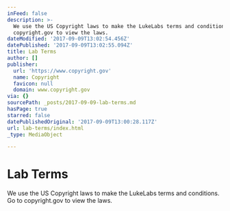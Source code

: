 ```yaml
---
inFeed: false
description: >-
  We use the US Copyright laws to make the LukeLabs terms and conditions. Go to
  copyright.gov to view the laws.
dateModified: '2017-09-09T13:02:54.456Z'
datePublished: '2017-09-09T13:02:55.094Z'
title: Lab Terms
author: []
publisher:
  url: 'https://www.copyright.gov'
  name: Copyright
  favicon: null
  domain: www.copyright.gov
via: {}
sourcePath: _posts/2017-09-09-lab-terms.md
hasPage: true
starred: false
datePublishedOriginal: '2017-09-09T13:00:28.117Z'
url: lab-terms/index.html
_type: MediaObject

---
```

# Lab Terms

We use the US Copyright laws to make the LukeLabs terms and conditions. Go to copyright.gov to view the laws.